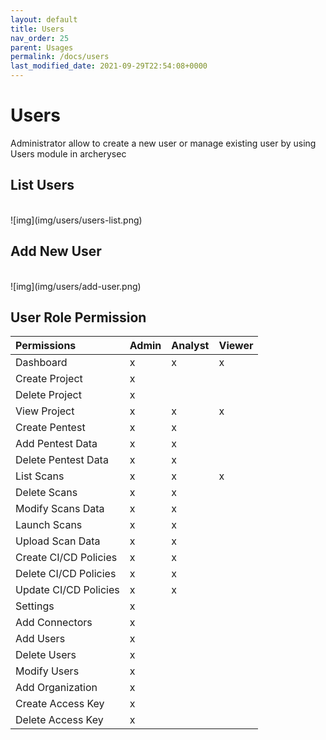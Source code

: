 ```yaml
---
layout: default
title: Users
nav_order: 25
parent: Usages
permalink: /docs/users
last_modified_date: 2021-09-29T22:54:08+0000
---
```


# Users

Administrator allow to create a new user or manage existing user by using Users module in archerysec

## List Users

<br>
![img](img/users/users-list.png)
<br>

## Add New User

<br>
![img](img/users/add-user.png)
<br>

## User Role Permission 


| Permissions        | Admin          | Analyst |   Viewer  |
|:-------------------|:---------------|:-----------|:-----------|
| Dashboard           | x             |   x        |      x     |
| Create Project      | x             |            |            |
| Delete Project      | x             |            |            |
| View Project        | x             |      x      |       x     |
| Create Pentest      | x             |    x       |            |
| Add Pentest Data    | x             |    x       |            |
| Delete Pentest Data  | x             |     x       |            |
| List Scans        | x             |        x    |       x     |
| Delete Scans       | x             |       x     |            |
| Modify Scans Data  | x             |       x     |            |
| Launch Scans       | x             |       x     |            |
| Upload Scan Data    | x             |      x      |            |
| Create CI/CD Policies   | x             |     x       |            |
| Delete CI/CD Policies    | x             |      x      |            |
| Update CI/CD Policies     | x             |      x      |            |
| Settings                  | x             |            |            |
| Add Connectors      | x             |            |            |
| Add Users     | x             |            |            |
| Delete Users      | x             |            |            |
| Modify Users      | x             |            |            |
| Add Organization    | x             |            |            |
| Create Access Key    | x             |           |            |
| Delete Access Key     | x             |            |            |

